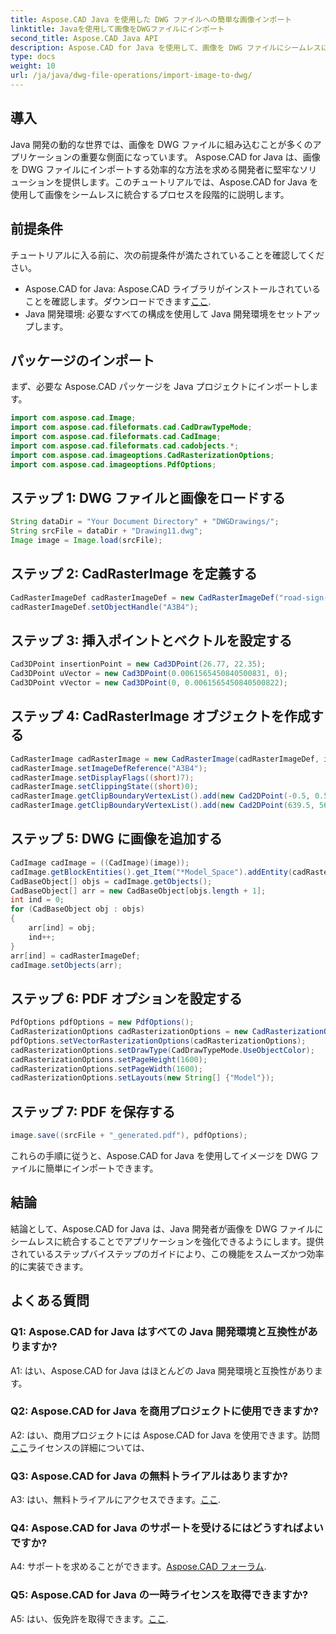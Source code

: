 ```yaml
---
title: Aspose.CAD Java を使用した DWG ファイルへの簡単な画像インポート
linktitle: Javaを使用して画像をDWGファイルにインポート
second_title: Aspose.CAD Java API
description: Aspose.CAD for Java を使用して、画像を DWG ファイルにシームレスに統合する方法を調べてください。効率的な開発のために、ステップバイステップのガイドに従ってください。
type: docs
weight: 10
url: /ja/java/dwg-file-operations/import-image-to-dwg/
---
```

## 導入

Java 開発の動的な世界では、画像を DWG ファイルに組み込むことが多くのアプリケーションの重要な側面になっています。 Aspose.CAD for Java は、画像を DWG ファイルにインポートする効率的な方法を求める開発者に堅牢なソリューションを提供します。このチュートリアルでは、Aspose.CAD for Java を使用して画像をシームレスに統合するプロセスを段階的に説明します。

## 前提条件

チュートリアルに入る前に、次の前提条件が満たされていることを確認してください。
- Aspose.CAD for Java: Aspose.CAD ライブラリがインストールされていることを確認します。ダウンロードできます[ここ](https://releases.aspose.com/cad/java/).
- Java 開発環境: 必要なすべての構成を使用して Java 開発環境をセットアップします。

## パッケージのインポート

まず、必要な Aspose.CAD パッケージを Java プロジェクトにインポートします。

```java
import com.aspose.cad.Image;
import com.aspose.cad.fileformats.cad.CadDrawTypeMode;
import com.aspose.cad.fileformats.cad.CadImage;
import com.aspose.cad.fileformats.cad.cadobjects.*;
import com.aspose.cad.imageoptions.CadRasterizationOptions;
import com.aspose.cad.imageoptions.PdfOptions;
```

## ステップ 1: DWG ファイルと画像をロードする

```java
String dataDir = "Your Document Directory" + "DWGDrawings/";
String srcFile = dataDir + "Drawing11.dwg";
Image image = Image.load(srcFile);
```

## ステップ 2: CadRasterImage を定義する

```java
CadRasterImageDef cadRasterImageDef = new CadRasterImageDef("road-sign-custom.png", 640, 562);
cadRasterImageDef.setObjectHandle("A3B4");
```

## ステップ 3: 挿入ポイントとベクトルを設定する

```java
Cad3DPoint insertionPoint = new Cad3DPoint(26.77, 22.35);
Cad3DPoint uVector = new Cad3DPoint(0.0061565450840500831, 0);
Cad3DPoint vVector = new Cad3DPoint(0, 0.0061565450840500822);
```

## ステップ 4: CadRasterImage オブジェクトを作成する

```java
CadRasterImage cadRasterImage = new CadRasterImage(cadRasterImageDef, insertionPoint, uVector, vVector);
cadRasterImage.setImageDefReference("A3B4");
cadRasterImage.setDisplayFlags((short)7);
cadRasterImage.setClippingState((short)0);
cadRasterImage.getClipBoundaryVertexList().add(new Cad2DPoint(-0.5, 0.5));
cadRasterImage.getClipBoundaryVertexList().add(new Cad2DPoint(639.5, 561.5));
```

## ステップ 5: DWG に画像を追加する

```java
CadImage cadImage = ((CadImage)(image));
cadImage.getBlockEntities().get_Item("*Model_Space").addEntity(cadRasterImage);
CadBaseObject[] objs = cadImage.getObjects();
CadBaseObject[] arr = new CadBaseObject[objs.length + 1];
int ind = 0;
for (CadBaseObject obj : objs)
{
    arr[ind] = obj;
    ind++;
}
arr[ind] = cadRasterImageDef;
cadImage.setObjects(arr);
```

## ステップ 6: PDF オプションを設定する

```java
PdfOptions pdfOptions = new PdfOptions();
CadRasterizationOptions cadRasterizationOptions = new CadRasterizationOptions();
pdfOptions.setVectorRasterizationOptions(cadRasterizationOptions);
cadRasterizationOptions.setDrawType(CadDrawTypeMode.UseObjectColor);
cadRasterizationOptions.setPageHeight(1600);
cadRasterizationOptions.setPageWidth(1600);
cadRasterizationOptions.setLayouts(new String[] {"Model"});
```

## ステップ 7: PDF を保存する

```java
image.save((srcFile + "_generated.pdf"), pdfOptions);
```

これらの手順に従うと、Aspose.CAD for Java を使用してイメージを DWG ファイルに簡単にインポートできます。

## 結論

結論として、Aspose.CAD for Java は、Java 開発者が画像を DWG ファイルにシームレスに統合することでアプリケーションを強化できるようにします。提供されているステップバイステップのガイドにより、この機能をスムーズかつ効率的に実装できます。

## よくある質問

### Q1: Aspose.CAD for Java はすべての Java 開発環境と互換性がありますか?

A1: はい、Aspose.CAD for Java はほとんどの Java 開発環境と互換性があります。

### Q2: Aspose.CAD for Java を商用プロジェクトに使用できますか?

 A2: はい、商用プロジェクトには Aspose.CAD for Java を使用できます。訪問[ここ](https://purchase.aspose.com/buy)ライセンスの詳細については、

### Q3: Aspose.CAD for Java の無料トライアルはありますか?

A3: はい、無料トライアルにアクセスできます。[ここ](https://releases.aspose.com/).

### Q4: Aspose.CAD for Java のサポートを受けるにはどうすればよいですか?

 A4: サポートを求めることができます。[Aspose.CAD フォーラム](https://forum.aspose.com/c/cad/19).

### Q5: Aspose.CAD for Java の一時ライセンスを取得できますか?

 A5: はい、仮免許を取得できます。[ここ](https://purchase.aspose.com/temporary-license/).